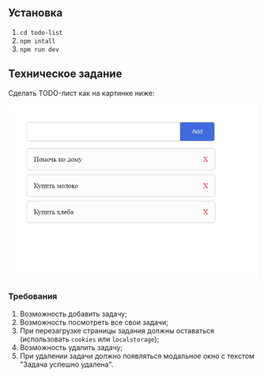 ## Установка

1. `cd todo-list`
2. `npm intall`
3. `npm run dev`

## Техническое задание

Сделать TODO-лист как на картинке ниже:

![Пример TODO-листа](images/todo-list-example.png)

### Требования

1. Возможность добавить задачу;
2. Возможность посмотреть все свои задачи;
3. При перезагрузке страницы задания должны оставаться (использовать `cookies` или `localstorage`);
4. Возможность удалить задачу;
5. При удалении задачи должно появляться модальное окно с текстом "Задача успешно удалена".